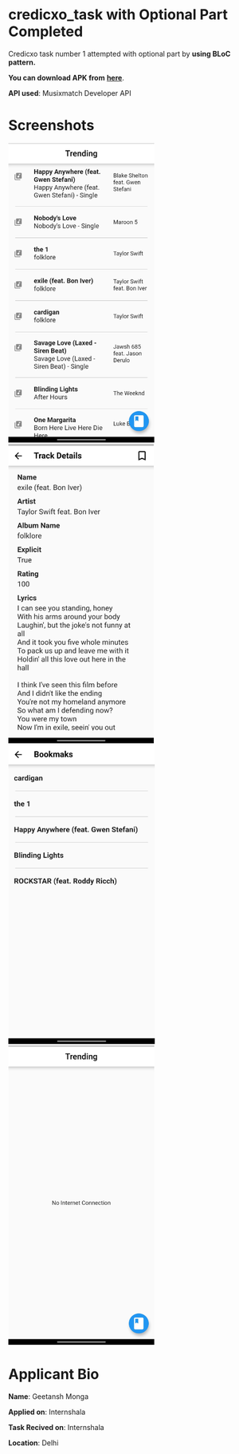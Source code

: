 # credicxo_task with Optional Part Completed

Credicxo task number 1 attempted with optional part by **using BLoC pattern.**

**You can download APK from** [**here**](https://drive.google.com/file/d/1cNkYM_ZCLNBuraMJGXekKbhlpdtvtuzc/view?usp=sharing).


**API used**: Musixmatch Developer API

# Screenshots

<p>
<img src="https://github.com/GMGOG/Credicxo-optional-task/blob/master/screenshots/trending.jpg" alt="details" height = "600" >
<img src="https://github.com/GMGOG/Credicxo-optional-task/blob/master/screenshots/details.jpg" alt="details" height = "600" >
<img src="https://github.com/GMGOG/Credicxo-optional-task/blob/master/screenshots/bookmarks.jpg" alt="details" height = "600" >
<img src="https://github.com/GMGOG/Credicxo-optional-task/blob/master/screenshots/no_internet.jpg" alt="details" height = "600" >
</p>

# Applicant Bio
**Name**: Geetansh Monga

**Applied on**: Internshala

**Task Recived on**: Internshala

**Location**: Delhi

